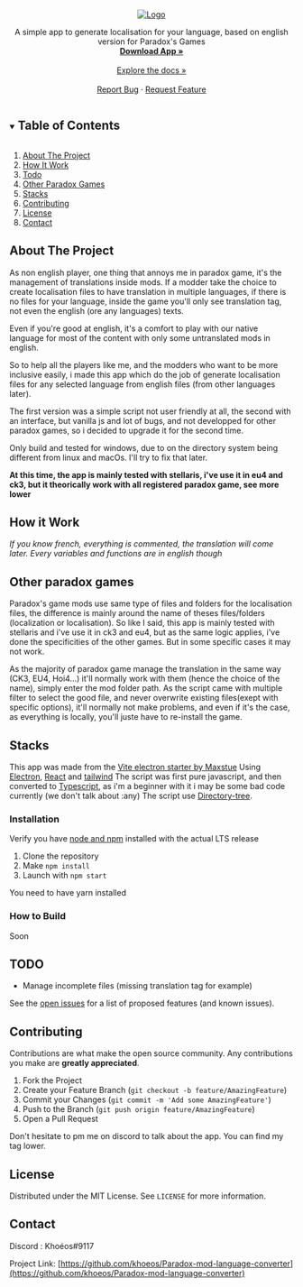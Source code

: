 <!-- PROJECT LOGO -->
<br />
<p align="center">
  <a href="https://github.com/Khoeos/Paradox-mod-localisation-converter">
    <img src="github/app.png" alt="Logo">
  </a>

  <p align="center">
    A simple app to generate localisation for your language, based on english version for Paradox's Games
    <br />
    <a href="https://github.com/khoeos/Paradox-mod-language-converter/releases"><strong>Download App »</strong></a>
    <br/>
    <br/>
    <a href="https://github.com/khoeos/Paradox-mod-language-converter">Explore the docs »</a>
    <br />
    <br />
    <a href="https://github.com/khoeos/Paradox-mod-language-converter/issues">Report Bug</a>
    ·
    <a href="https://github.com/khoeos/Paradox-mod-language-converter/issues">Request Feature</a>
  </p>
</p>

<!-- TABLE OF CONTENTS -->
<details open="open">
  <summary><h2 style="display: inline-block">Table of Contents</h2></summary>
  <ol>
    <li>
      <a href="#about-the-project">About The Project</a>
    </li>
    <li>
      <a href="#how-it-work">How It Work</a>
    </li>
    <li><a href="#todo">Todo</a></li>
    <li><a href="#other-paradox-games">Other Paradox Games</a></li>
    <li><a href="#stacks">Stacks</a></li>
    <li><a href="#contributing">Contributing</a></li>
    <li><a href="#license">License</a></li>
    <li><a href="#contact">Contact</a></li>
  </ol>
</details>

<!-- ABOUT THE PROJECT -->

## About The Project

As non english player, one thing that annoys me in paradox game, it's the management of translations inside mods. If a modder take the choice to create localisation files to have translation in multiple languages, if there is no files for your language, inside the game you'll only see translation tag, not even the english (ore any languages) texts.

Even if you're good at english, it's a comfort to play with our native language for most of the content with only some untranslated mods in english.

So to help all the players like me, and the modders who want to be more inclusive easily, i made this app which do the job of generate localisation files for any selected language from english files (from other languages later).

The first version was a simple script not user friendly at all, the second with an interface, but vanilla js and lot of bugs, and not developped for other paradox games, so i decided to upgrade it for the second time.

Only build and tested for windows, due to on the directory system being different from linux and macOs. I'll try to fix that later.

**At this time, the app is mainly tested with stellaris, i've use it in eu4 and ck3, but it theorically work with all registered paradox game, see more lower**

<!-- HOW IT WORK -->

## How it Work

_If you know french, everything is commented, the translation will come later. Every variables and functions are in english though_

<!-- OTHER PARADOX GAMES -->

## Other paradox games

Paradox's game mods use same type of files and folders for the localisation files, the difference is mainly around the name of theses files/folders (localization or localisation). So like I said, this app is mainly tested with stellaris and i've use it in ck3 and eu4, but as the same logic applies, i've done the specificities of the other games. But in some specific cases it may not work.

As the majority of paradox game manage the translation in the same way (CK3, EU4, Hoi4...) it'll normally work with them (hence the choice of the name), simply enter the mod folder path.
As the script came with multiple filter to select the good file, and never overwrite existing files(exept with specific options), it'll normally not make problems, and even if it's the case, as everything is locally, you'll juste have to re-install the game.

<!-- Stacks -->

## Stacks

This app was made from the [Vite electron starter by Maxstue](https://github.com/maxstue/vite-reactts-electron-starter)
Using [Electron](https://www.electronjs.org/), [React](https://fr.reactjs.org/) and [tailwind](https://tailwindcss.com/)
The script was first pure javascript, and then converted to [Typescript](), as i'm a beginner with it i may be some bad code currently (we don't talk about :any)
The script use [Directory-tree](https://www.npmjs.com/package/directory-tree).

### Installation

Verify you have [node and npm](https://nodejs.org/en/download/) installed with the actual LTS release

1. Clone the repository
2. Make `npm install`
3. Launch with `npm start`

You need to have yarn installed

### How to Build

Soon

<!-- TODO -->

## TODO

- Manage incomplete files (missing translation tag for example)

See the [open issues](https://github.com/Khoeos/Paradox-mod-localisation-converter/issues) for a list of proposed features (and known issues).

<!-- CONTRIBUTING -->

## Contributing

Contributions are what make the open source community. Any contributions you make are **greatly appreciated**.

1. Fork the Project
2. Create your Feature Branch (`git checkout -b feature/AmazingFeature`)
3. Commit your Changes (`git commit -m 'Add some AmazingFeature'`)
4. Push to the Branch (`git push origin feature/AmazingFeature`)
5. Open a Pull Request

Don't hesitate to pm me on discord to talk about the app. You can find my tag lower.

<!-- LICENSE -->

## License

Distributed under the MIT License. See `LICENSE` for more information.

<!-- CONTACT -->

## Contact

Discord : Khoéos#9117

Project Link: [https://github.com/khoeos/Paradox-mod-language-converter](https://github.com/khoeos/Paradox-mod-language-converter)

<!-- MARKDOWN LINKS & IMAGES -->
<!-- https://www.markdownguide.org/basic-syntax/#reference-style-links -->

[contributors-shield]: https://img.shields.io/github/contributors/Khoeos/repo.svg?style=for-the-badge
[contributors-url]: https://github.com/Khoeos/Paradox-mod-language-converter/graphs/contributors
[forks-shield]: https://img.shields.io/github/forks/Khoeos/repo.svg?style=for-the-badge
[forks-url]: https://github.com/Khoeos/Paradox-mod-language-converter/network/members
[stars-shield]: https://img.shields.io/github/stars/Khoeos/repo.svg?style=for-the-badge
[stars-url]: https://github.com/Khoeos/Paradox-mod-language-converter/stargazers
[issues-shield]: https://img.shields.io/github/issues/Khoeos/repo.svg?style=for-the-badge
[issues-url]: https://github.com/Khoeos/Paradox-mod-language-converter/issues
[license-shield]: https://img.shields.io/github/license/Khoeos/repo.svg?style=for-the-badge
[license-url]: https://github.com/Khoeos/Paradox-mod-language-converter/blob/master/LICENSE.txt
[linkedin-shield]: https://img.shields.io/badge/-LinkedIn-black.svg?style=for-the-badge&logo=linkedin&colorB=555
[linkedin-url]: https://linkedin.com/in/Khoeos
